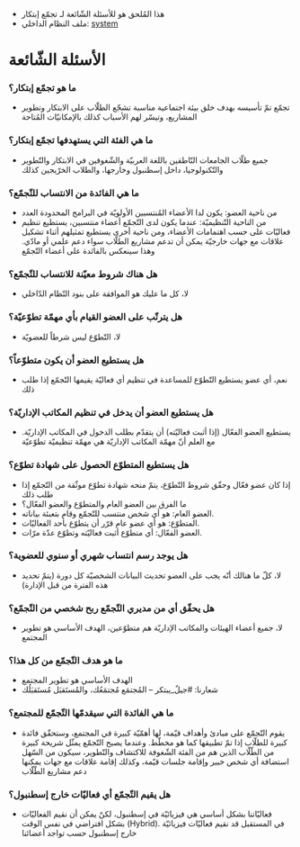 - هذا المُلحق هو للأسئلة الشّائعة لـ تجمّع إبتكار
- ملف النظام الداخلي: [system](README.md)

# الأسئلة الشّائعة
### ما هو تجمّع إبتكار؟
- تجمّع تمّ تأسيسه بهدف خلق بيئة اجتماعية مناسبة تشجّع الطلّاب على الابتكار وتطوير المشاريع، وتيسّر لهم الأسباب كذلك بالإمكانيّات المُتاحة

### ما هي الفئة التي يستهدفها تجمّع إبتكار؟
- جميع طلّاب الجامعات النّاطقين باللغة العربيّة والشّغوفين في الابتكار والتّطوير والتّكنولوجيا، داخل إسطنبول وخارجها، والطلاب الخرّيجين كذلك

### ما هي الفائدة من الانتساب للتّجمّع؟
- من ناحية العضو: يكون لدا الأعضاء المُنتسبين الأولويّة في البرامج المحدودة العدد
- من الناحية التّنظيميّة: عندما يكون لدى التّجمّع أعضاء منتسبين، يستطيع تنظيم فعاليّات على حسب اهتمامات الأعضاء، ومن ناحية أخرى يستطيع تمثيلهم أثناء تشكيل علاقات مع جهات خارجيّة يمكن أن تدعم مشاريع الطلّاب سواء دعم علمي أو مادّي. وهذا سينعكس بالفائدة على أعضاء التّجمّع

### هل هناك شروط معيّنة للانتساب للتّجمّع؟
- لا، كل ما عليك هو الموافقة على بنود النّظام الدّاخلي

### هل يترتّب على العضو القيام بأي مهمّة تطوّعيّة؟
- لا، التّطوّع ليس شرطاً للعضويّة

### هل يستطيع العضو أن يكون متطوّعاً؟
- نعم، أي عضو يستطيع التّطوّع للمساعدة في تنظيم أي فعاليّة يقيمها التّجمّع إذا طلب ذلك

### هل يستطيع العضو أن يدخل في تنظيم المكاتب الإداريّة؟
- يستطيع العضو الفعّال (إذا أثبت فعاليّته) أن يتقدّم بطلب الدخول في المكاتب الإداريّة. مع العلم أنّ مهمّة المكاتب الإداريّة هي مهمّة تنظيميّة تطوّعيّة

### هل يستطيع المتطوّع الحصول على شهادة تطوّع؟
- إذا كان عضو فعّال وحقّق شروط التّطوّع، يتمّ منحه شهادة تطوّع موثّقة من التّجمّع إذا طلب ذلك
- ما الفرق بين العضو العام والمتطوّع والعضو الفعّال؟
- العضو العام: هو أي شخص منتسب للتّجمّع وقام بتعبئة بياناته.
- المتطوّع: هو أي عضو عام قرّر أن يتطوّع بأحد الفعاليّات.
- العضو الفعّال: أي متطوّع أثبت فعاليّته وتطوّع عدّة مرّات.

### هل يوجد رسم انتساب شهري أو سنوي للعضوية؟
- لا، كلّ ما هنالك أنّه يجب على العضو تحديث البيانات الشخصيّة كل دورة (يتمّ تحديد هذه الفترة من قبل الإدارة)

### هل يحقّق أي من مديري التّجمّع ربح شخصي من التّجمّع؟
- لا، جميع أعضاء الهيئات والمكاتب الإداريّة هم متطوّعين، الهدف الأساسي هو تطوير المجتمع

### ما هو هدف التّجمّع من كل هذا؟
- الهدف الأساسي هو تطوير المجتمع
- شعارنا: #جيلٌ_يبتكر – المُجتمَع مُجتمَعُك، والمُستَقبَل مُستَقبَلُك

### ما هي الفائدة التي سيقدمّها التّجمّع للمجتمع؟
- يقوم التّجمّع على مبادئ وأهداف قيّمة، لها أهمّيّة كبيرة في المجتمع، وستحقّق فائدة كبيرة للطلّاب إذا تمّ تطبيقها كما هو مخطّط. وعندما يصبح التّجمّع يمثّل شريحة كبيرة من الطّلّاب الذين هم من الفئة الشّغوفة للاكتشاف والتّطوير، سيكون من السّهل استضافة أي شخص خبير وإقامة جلسات قيّمة، وكذلك إقامة علاقات مع جهات يمكنها دعم مشاريع الطّلّاب

### هل يقيم التّجمّع أي فعاليّات خارج إسطنبول؟
- فعاليّاتنا بشكل أساسي هي فيزيائيّة في إسطنبول، لكنّ يمكن أن نقيم الفعاليّات بشكل افتراضي في نفس الوقت (Hybrid). في المستقبل قد نقيم فعاليّات فيزيائيّة خارج إسطنبول حسب تواجد أعضائنا



